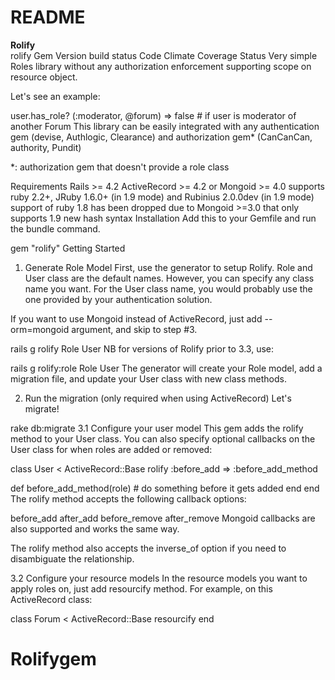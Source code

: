 # README

  <strong>Rolify</strong>
  <br>
rolify Gem Version build status Code Climate Coverage Status
Very simple Roles library without any authorization enforcement supporting scope on resource object.

Let's see an example:

user.has_role? (:moderator, @forum)
=> false # if user is moderator of another Forum
This library can be easily integrated with any authentication gem (devise, Authlogic, Clearance) and authorization gem* (CanCanCan, authority, Pundit)

*: authorization gem that doesn't provide a role class

Requirements
Rails >= 4.2
ActiveRecord >= 4.2 or Mongoid >= 4.0
supports ruby 2.2+, JRuby 1.6.0+ (in 1.9 mode) and Rubinius 2.0.0dev (in 1.9 mode)
support of ruby 1.8 has been dropped due to Mongoid >=3.0 that only supports 1.9 new hash syntax
Installation
Add this to your Gemfile and run the bundle command.

gem "rolify"
Getting Started
1. Generate Role Model
First, use the generator to setup Rolify. Role and User class are the default names. However, you can specify any class name you want. For the User class name, you would probably use the one provided by your authentication solution.

If you want to use Mongoid instead of ActiveRecord, just add --orm=mongoid argument, and skip to step #3.

rails g rolify Role User
NB for versions of Rolify prior to 3.3, use:

rails g rolify:role Role User
The generator will create your Role model, add a migration file, and update your User class with new class methods.

2. Run the migration (only required when using ActiveRecord)
Let's migrate!

rake db:migrate
3.1 Configure your user model
This gem adds the rolify method to your User class. You can also specify optional callbacks on the User class for when roles are added or removed:

class User < ActiveRecord::Base
  rolify :before_add => :before_add_method

  def before_add_method(role)
    # do something before it gets added
  end
end
The rolify method accepts the following callback options:

before_add
after_add
before_remove
after_remove
Mongoid callbacks are also supported and works the same way.

The rolify method also accepts the inverse_of option if you need to disambiguate the relationship.

3.2 Configure your resource models
In the resource models you want to apply roles on, just add resourcify method. For example, on this ActiveRecord class:

class Forum < ActiveRecord::Base
  resourcify
end
# Rolifygem
